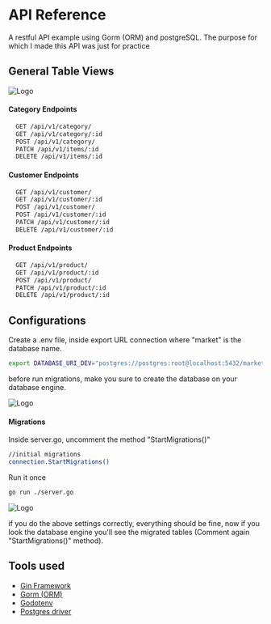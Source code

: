 
# API Reference

A restful API example using Gorm (ORM) and postgreSQL. The purpose for which I made this API was just for practice
## General Table Views
![Logo](https://imgdb.net/storage/uploads/c63b9da5526062e5825e16a73e0019bbc07416eb64ddfa797317b89b259fadc9.png)

#### Category Endpoints

```bash
  GET /api/v1/category/
  GET /api/v1/category/:id
  POST /api/v1/category/
  PATCH /api/v1/items/:id
  DELETE /api/v1/items/:id
```
#### Customer Endpoints

```bash
  GET /api/v1/customer/
  GET /api/v1/customer/:id
  POST /api/v1/customer/
  POST /api/v1/customer/:id
  PATCH /api/v1/customer/:id
  DELETE /api/v1/customer/:id
```
#### Product Endpoints

```bash
  GET /api/v1/product/
  GET /api/v1/product/:id
  POST /api/v1/product/
  PATCH /api/v1/product/:id
  DELETE /api/v1/product/:id
```

## Configurations

Create a .env file, inside export URL connection where "market" is the database name.
```bash
export DATABASE_URI_DEV="postgres://postgres:root@localhost:5432/market?sslmode=disable"
```
before run migrations, make you sure to create the database on your database engine.

![Logo](https://imgdb.net/storage/uploads/9ce2f9737d291a4aa4f46358fbda20573674c1e452bc5ca8c69043d90cf910bd.png)


#### Migrations
Inside server.go, uncomment the method "StartMigrations()"
```bash
//initial migrations
connection.StartMigrations()
```

Run it once
```bash
go run ./server.go
```
![Logo](https://imgdb.net/storage/uploads/69bb6b48d94a888868f9b10cca4e8793d1bb09d914495645efd783904ccfd5ab.png)

if you do the above settings correctly, everything should be fine, now if you look the database engine you'll see the migrated tables
(Comment again "StartMigrations()" method).

## Tools used
- [Gin Framework](https://gin-gonic.com/)
- [Gorm (ORM)](https://gorm.io/index.html)
- [Godotenv](https://github.com/joho/godotenv)
- [Postgres driver](https://github.com/lib/pq)
